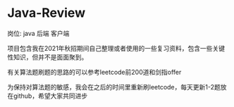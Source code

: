 # Java-Review
岗位: java 后端 客户端

项目包含我在2021年秋招期间自己整理或者使用的一些复习资料，包含一些关键性知识，但并不是面面聚到。

有关算法题刷题的思路的可以参考leetcode前200道和剑指offer

为保持对算法题的敏感，我会在之后的时间里重新刷leetcode，每天更新1-2题放在github，希望大家共同进步
